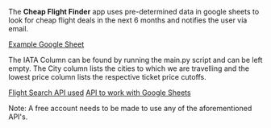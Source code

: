 The **Cheap Flight Finder** app uses pre-determined data in google sheets to look for cheap flight deals in the next 6 months and notifies the user via email.

[Example Google Sheet](https://docs.google.com/spreadsheets/d/1YMK-kYDYwuiGZoawQy7zyDjEIU9u8oggCV4H2M9j7os/edit#gid=0)

The IATA Column can be found by running the main.py script and can be left empty. The City column lists the cities to which we are travelling and the lowest price column lists the respective ticket price cutoffs.

[Flight Search API used](https://tequila.kiwi.com/)
[API to work with Google Sheets](https://sheety.co/)

Note: A free account needs to be made to use any of the aforementioned API's.
